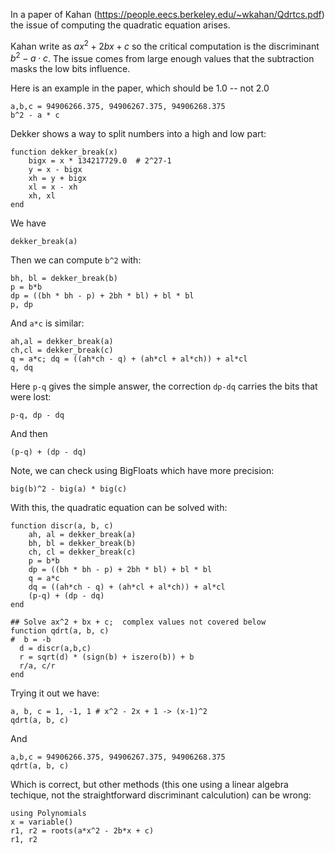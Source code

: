 In a paper of Kahan (https://people.eecs.berkeley.edu/~wkahan/Qdrtcs.pdf)
the issue of computing the quadratic equation arises.

Kahan write as $ax^2 + 2bx + c$ so the critical computation is the
discriminant $b^2 - a \cdot c$. The issue comes from large enough values that the subtraction masks the low bits influence.

Here is an example in the paper, which should be 1.0 -- not 2.0

```
a,b,c = 94906266.375, 94906267.375, 94906268.375
b^2 - a * c
```

Dekker shows a way to split numbers into a high and low part:

```
function dekker_break(x)
    bigx = x * 134217729.0  # 2^27-1
    y = x - bigx
    xh = y + bigx
    xl = x - xh
    xh, xl
end
```

We have

```
dekker_break(a)
```

Then we can compute `b^2` with:

```
bh, bl = dekker_break(b)
p = b*b
dp = ((bh * bh - p) + 2bh * bl) + bl * bl
p, dp
```

And `a*c` is similar:

```
ah,al = dekker_break(a)
ch,cl = dekker_break(c)
q = a*c; dq = ((ah*ch - q) + (ah*cl + al*ch)) + al*cl
q, dq
```

Here `p-q` gives the simple answer, the correction `dp-dq` carries the bits that were lost:

```
p-q, dp - dq
```

And then

```
(p-q) + (dp - dq)
```

Note, we can check using BigFloats which have more precision:

```
big(b)^2 - big(a) * big(c)
```

With this, the quadratic equation can be solved with:

```
function discr(a, b, c)
    ah, al = dekker_break(a)  
    bh, bl = dekker_break(b)  
    ch, cl = dekker_break(c)  
    p = b*b
    dp = ((bh * bh - p) + 2bh * bl) + bl * bl
    q = a*c
	dq = ((ah*ch - q) + (ah*cl + al*ch)) + al*cl
    (p-q) + (dp - dq)
end

## Solve ax^2 + bx + c;  complex values not covered below
function qdrt(a, b, c)
#  b = -b
  d = discr(a,b,c)
  r = sqrt(d) * (sign(b) + iszero(b)) + b
  r/a, c/r
end
```

Trying it out we have:

```
a, b, c = 1, -1, 1 # x^2 - 2x + 1 -> (x-1)^2
qdrt(a, b, c)
```



And

```
a,b,c = 94906266.375, 94906267.375, 94906268.375
qdrt(a, b, c)
```

Which is correct, but other methods (this one using a linear algebra
techique, not the straightforward discriminant calculution) can be wrong:

```
using Polynomials
x = variable()
r1, r2 = roots(a*x^2 - 2b*x + c)
r1, r2
```
